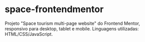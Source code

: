 # space-frontendmentor
Projeto "Space tourism multi-page website" do Frontend Mentor, responsivo para desktop, tablet e mobile. Linguagens utilizadas: HTML/CSS/JavaScript.
